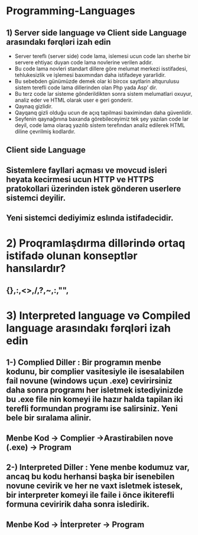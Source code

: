 # Programming-Languages

## 1) Server side language və Client side Language arasındakı fərqləri izah edin

- Server tereflı (server side) code lama, islemesi ucun code ları sherhe bir servere  ehtiyac duyan code lama novlerine verilen addır. 
- Bu code lama novleri standart dillere göre melumat merkezi isstifadesi,  tehlukesizlik ve işlemesi baxımından daha istifadeye yararlidir. 
- Bu sebebden günümüzde demek olar ki bircox saytlarin  altqurulusu sistem terefli code lama dillerinden olan Php yada Asp’ dir.
- Bu terz code lar sisteme gönderildikten sonra sistem melumatlari oxuyur, analiz eder ve HTML olarak user e  geri gonderir. 
- Qaynaq gizlidir. 
- Qayqanq gizli olduğu ucun de açıq tapilmasi baximindan daha güvenlidir. 
- Seyfenin qaynağınına baxanda görebileceyimiz tek şey yazılan code lar deyil, code lama olaraq yazılıb sistem terefından analiz edilerek HTML diline çevrilmiş kodlardır.

## Client side Language

## Sistemlere fayllari açması ve movcud isleri heyata kecirmesi ucun  HTTP ve HTTPS pratokollari üzerinden istek gönderen userlere sistemci deyilir. 
## Yeni sistemci dediyimiz eslında istifadecidir.


# 2) Proqramlaşdırma dillərində ortaq istifadə olunan konseptlər hansılardır?

## {},:,<>,/,?,~,:,"",

# 3) Interpreted language və Compiled language arasındakı fərqləri izah edin

## 1-) Complied Diller : Bir programın menbe kodunu, bir complier vasitesiyle ile isesalabilen fail novune (windows uçun .exe) cevirirsiniz daha sonra programı her isletmek istediyinizde  bu .exe file nin komeyi ile hazır halda tapilan iki terefli  formundan programı ise salirsiniz. Yeni bele bir sıralama alinir.

## Menbe Kod -> Complier ->Arastirabilen nove (.exe) -> Program

## 2-) Interpreted Diller : Yene menbe kodumuz var, ancaq bu kodu herhansi başka bir isenebilen novune cevirik ve her ne vaxt isletmek istesek, bir interpreter komeyi  ile faile i önce ikiterefli formuna ceviririk daha sonra isledirik.

## Menbe Kod -> İnterpreter -> Program
